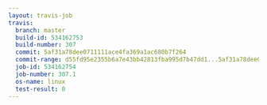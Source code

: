 ```yaml
---
layout: travis-job
travis:
  branch: master
  build-id: 534162753
  build-number: 307
  commit: 5af31a78dee0711111ace4fa369a1ac680b7f264
  commit-range: d55fd95e2355b6a7e43bb42813fba995d7b47dd1...5af31a78dee0711111ace4fa369a1ac680b7f264
  job-id: 534162754
  job-number: 307.1
  os-name: linux
  test-result: 0
---
```

